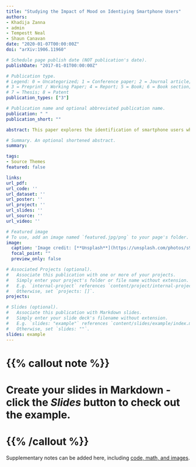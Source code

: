 ```yaml
---
title: "Studying the Impact of Mood on Identiying Smartphone Users"
authors:
- Khadija Zanna
- admin
- Tempestt Neal
- Shaun Canavan
date: "2020-01-07T00:00:00Z"
doi: "arXiv:1906.11960"

# Schedule page publish date (NOT publication's date).
publishDate: "2017-01-01T00:00:00Z"

# Publication type.
# Legend: 0 = Uncategorized; 1 = Conference paper; 2 = Journal article;
# 3 = Preprint / Working Paper; 4 = Report; 5 = Book; 6 = Book section;
# 7 = Thesis; 8 = Patent
publication_types: ["3"]

# Publication name and optional abbreviated publication name.
publication: " "
publication_short: ""

abstract: This paper explores the identification of smartphone users when certain samples collected while the subject felt happy, upset or stressed were absent or present. We employ data from 19 subjects using the StudentLife dataset, a dataset collected by researchers at Dartmouth College that was originally collected to correlate behaviors characterized by smartphone usage patterns with changes in stress and academic performance. Although many previous works on behavioral biometrics have implied that mood is a source of intra-person variation which may impact biometric performance, our results contradict this assumption. Our findings show that performance worsens when removing samples that were generated when subjects may be happy, upset, or stressed. Thus, there is no indication that mood negatively impacts performance. However, we do find that changes existing in smartphone usage patterns may correlate with mood, including changes in locking, audio, location, calling, homescreen, and e-mail habits. Thus, we show that while mood is a source of intra-person variation, it may be an inaccurate assumption that biometric systems (particularly, mobile biometrics) are likely influenced by mood.

# Summary. An optional shortened abstract.
summary:

tags:
- Source Themes
featured: false

links:
url_pdf: 
url_code: ''
url_dataset: ''
url_poster: ''
url_project: ''
url_slides: ''
url_source: ''
url_video: ''

# Featured image
# To use, add an image named `featured.jpg/png` to your page's folder. 
image:
  caption: 'Image credit: [**Unsplash**](https://unsplash.com/photos/s9CC2SKySJM)'
  focal_point: ""
  preview_only: false

# Associated Projects (optional).
#   Associate this publication with one or more of your projects.
#   Simply enter your project's folder or file name without extension.
#   E.g. `internal-project` references `content/project/internal-project/index.md`.
#   Otherwise, set `projects: []`.
projects:

# Slides (optional).
#   Associate this publication with Markdown slides.
#   Simply enter your slide deck's filename without extension.
#   E.g. `slides: "example"` references `content/slides/example/index.md`.
#   Otherwise, set `slides: ""`.
slides: example
---
```


# {{% callout note %}}
# Create your slides in Markdown - click the *Slides* button to check out the example.
# {{% /callout %}}

Supplementary notes can be added here, including [code, math, and images](https://wowchemy.com/docs/writing-markdown-latex/).
